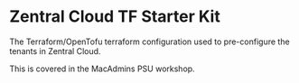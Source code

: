 # Zentral Cloud TF Starter Kit

The Terraform/OpenTofu terraform configuration used to pre-configure the tenants in Zentral Cloud.

This is covered in the MacAdmins PSU workshop.
